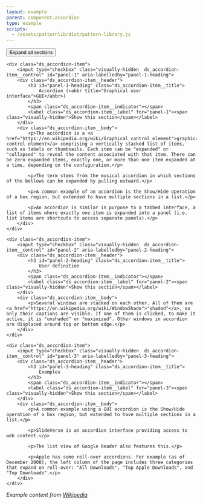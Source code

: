```yaml
---
layout: example
parent: component.accordion
type: example
scripts:
  - /assets/patternlib/dist/pattern-library.js
---
```


<div class="ds_accordion" data-module="ds-accordion">
    <button data-accordion="accordion-open-all" type="button" class="ds_link  ds_accordion__open-all  js-open-all">Expand all <span class="visually-hidden">sections</span></button>

    <div class="ds_accordion-item">
        <input type="checkbox" class="visually-hidden  ds_accordion-item__control" id="panel-1" aria-labelledby="panel-1-heading">
        <div class="ds_accordion-item__header">
            <h3 id="panel-1-heading" class="ds_accordion-item__title">
                Accordion (<abbr title="Graphical user interface">GUI</abbr>)
            </h3>
            <span class="ds_accordion-item__indicator"></span>
            <label class="ds_accordion-item__label" for="panel-1"><span class="visually-hidden">Show this section</span></label>
        </div>
        <div class="ds_accordion-item__body">
            <p>The accordion is a <a href="https://en.wikipedia.org/wiki/Graphical_control_element">graphical control element</a> comprising a vertically stacked list of items, such as labels or thumbnails. Each item can be "expanded" or "collapsed" to reveal the content associated with that item. There can be zero expanded items, exactly one, or more than one item expanded at a time, depending on the configuration.</p>

            <p>The term stems from the musical accordion in which sections of the bellows can be expanded by pulling outward.</p>

            <p>A common example of an accordion is the Show/Hide operation of a box region, but extended to have multiple sections in a list.</p>

            <p>An accordion is similar in purpose to a tabbed interface, a list of items where exactly one item is expanded into a panel (i.e. list items are shortcuts to access separate panels).</p>
        </div>
    </div>

    <div class="ds_accordion-item">
        <input type="checkbox" class="visually-hidden  ds_accordion-item__control" id="panel-2" aria-labelledby="panel-2-heading">
        <div class="ds_accordion-item__header">
            <h3 id="panel-2-heading" class="ds_accordion-item__title">
                User definition
            </h3>
            <span class="ds_accordion-item__indicator"></span>
            <label class="ds_accordion-item__label" for="panel-2"><span class="visually-hidden">Show this section</span></label>
        </div>
        <div class="ds_accordion-item__body">
            <p>Several windows are stacked on each other. All of them are <a href="https://en.wikipedia.org/wiki/WindowShade">"shaded"</a>, so only their captions are visible. If one of them is clicked, to make it active, it is "unshaded" or "maximized". Other windows in accordion are displaced around top or bottom edge.</p>
        </div>
    </div>

    <div class="ds_accordion-item">
        <input type="checkbox" class="visually-hidden  ds_accordion-item__control" id="panel-3" aria-labelledby="panel-3-heading">
        <div class="ds_accordion-item__header">
            <h3 id="panel-3-heading" class="ds_accordion-item__title">
                Examples
            </h3>
            <span class="ds_accordion-item__indicator"></span>
            <label class="ds_accordion-item__label" for="panel-3"><span class="visually-hidden">Show this section</span></label>
        </div>
        <div class="ds_accordion-item__body">
            <p>A common example using a GUI accordion is the Show/Hide operation of a box region, but extended to have multiple sections in a list.</p>

            <p>SlideVerse is an accordion interface providing access to web content.</p>

            <p>The list view of Google Reader also features this.</p>

            <p>Apple has some roll-over accordions. For example (as of December 2008), the left column of the page includes three categories that expand on roll-over: "All Downloads", "Top Apple Downloads", and "Top Downloads".</p>
        </div>
    </div>
</div>




<p><em>Example content from <a href="https://en.wikipedia.org/wiki/Accordion_(GUI)">Wikipedia</a></em></p>
